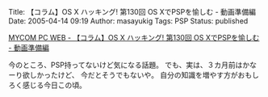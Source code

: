 Title: 【コラム】OS X ハッキング! 第130回 OS XでPSPを愉しむ - 動画準備編
Date: 2005-04-14 09:19
Author: masayukig
Tags: PSP
Status: published

[MYCOM PC WEB - 【コラム】OS X ハッキング! 第130回 OS XでPSPを愉しむ -
動画準備編](http://pcweb.mycom.co.jp/column/osx/130/)

今のところ、PSP持ってないけど気になる話題。
でも、実は、３カ月前はかなーり欲しかったけど、
今だとそうでもないや。
自分の知識を増やす方がおもしろく感じる今日この頃。
